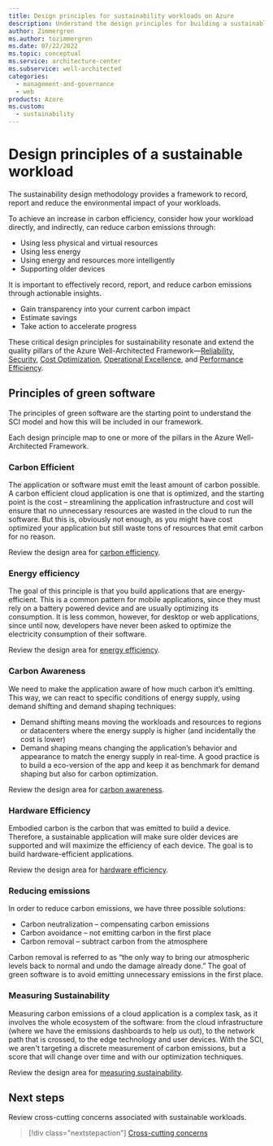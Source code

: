 ```yaml
---
title: Design principles for sustainability workloads on Azure
description: Understand the design principles for building a sustainable application on Microsoft Azure.
author: Zimmergren
ms.author: tozimmergren
ms.date: 07/22/2022
ms.topic: conceptual
ms.service: architecture-center
ms.subservice: well-architected
categories:
  - management-and-governance
  - web
products: Azure
ms.custom:
  - sustainability
---
```


# Design principles of a sustainable workload

The sustainability design methodology provides a framework to record, report and reduce the environmental impact of your workloads.

To achieve an increase in carbon efficiency, consider how your workload directly, and indirectly, can reduce carbon emissions through:

- Using less physical and virtual resources
- Using less energy
- Using energy and resources more intelligently
- Supporting older devices

It is important to effectively record, report, and reduce carbon emissions through actionable insights.

- Gain transparency into your current carbon impact
- Estimate savings
- Take action to accelerate progress

These critical design principles for sustainability resonate and extend the quality pillars of the Azure Well-Architected Framework&mdash;[Reliability](/azure/architecture/framework/#reliability), [Security](/azure/architecture/framework/security/), [Cost Optimization](/azure/architecture/framework/cost/), [Operational Excellence](/azure/architecture/framework/devops/), and [Performance Efficiency](/azure/architecture/framework/scalability/).

## Principles of green software

The principles of green software are the starting point to understand the SCI model and how this will be included in our framework.

Each design principle map to one or more of the pillars in the Azure Well-Architected Framework.

### Carbon Efficient

The application or software must emit the least amount of carbon possible. A carbon efficient cloud application is one that is optimized, and the starting point is the cost – streamlining the application infrastructure and cost will ensure that no unnecessary resources are wasted in the cloud to run the software. But this is, obviously not enough, as you might have cost optimized your application but still waste tons of resources that emit carbon for no reason.

Review the design area for [carbon efficiency](sustainability-carbon-efficiency.md).

### Energy efficiency

The goal of this principle is that you build applications that are energy-efficient. This is a common pattern for mobile applications, since they must rely on a battery powered device and are usually optimizing its consumption. It is less common, however, for desktop or web applications, since until now, developers have never been asked to optimize the electricity consumption of their software.

Review the design area for [energy efficiency](sustainability-energy-efficiency.md).

### Carbon Awareness

We need to make the application aware of how much carbon it’s emitting. This way, we can react to specific conditions of energy supply, using demand shifting and demand shaping techniques:

- Demand shifting means moving the workloads and resources to regions or datacenters where the energy supply is higher (and incidentally the cost is lower)
- Demand shaping means changing the application’s behavior and appearance to match the energy supply in real-time. A good practice is to build a eco-version of the app and keep it as benchmark for demand shaping but also for carbon optimization.

Review the design area for [carbon awareness](sustainability-carbon-awareness.md).

### Hardware Efficiency

Embodied carbon is the carbon that was emitted to build a device. Therefore, a sustainable application will make sure older devices are supported and will maximize the efficiency of each device.  The goal is to build hardware-efficient applications.

Review the design area for [hardware efficiency](sustainability-hardware-efficiency.md).

### Reducing emissions

In order to reduce carbon emissions, we have three possible solutions:

- Carbon neutralization – compensating carbon emissions
- Carbon avoidance – not emitting carbon in the first place
- Carbon removal – subtract carbon from the atmosphere

Carbon removal is referred to as “the only way to bring our atmospheric levels back to normal and undo the damage already done.” The goal of green software is to avoid emitting unnecessary emissions in the first place.

### Measuring Sustainability

Measuring carbon emissions of a cloud application is a complex task, as it involves the whole ecosystem of the software: from the cloud infrastructure (where we have the emissions dashboards to help us out), to the network path that is crossed, to the edge technology and user devices. With the SCI, we aren't targeting a discrete measurement of carbon emissions, but a score that will change over time and with our optimization techniques.

Review the design area for [measuring sustainability](sustainability-measuring.md).

## Next steps

Review cross-cutting concerns associated with sustainable workloads.

> [!div class="nextstepaction"]
> [Cross-cutting concerns](sustainability-cross-cutting-concerns.md)